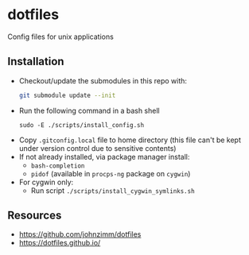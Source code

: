 # dotfiles
Config files for unix applications

## Installation
* Checkout/update the submodules in this repo with:
  ```bash
  git submodule update --init
  ```
* Run the following command in a bash shell
  ```shell
  sudo -E ./scripts/install_config.sh
  ```
* Copy `.gitconfig.local` file to home directory (this file can't be kept under
  version control due to sensitive contents)
* If not already installed, via package manager install:
  * `bash-completion`
  * `pidof` (available in `procps-ng` package on `cygwin`)
* For cygwin only:
  * Run script `./scripts/install_cygwin_symlinks.sh`

## Resources
* https://github.com/johnzimm/dotfiles
* https://dotfiles.github.io/
